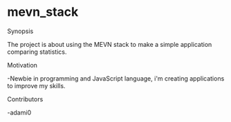 # mevn_stack

Synopsis

The project is about using the MEVN stack to make a simple application comparing statistics.

Motivation

-Newbie in programming and JavaScript language, i'm creating applications to improve my skills.

Contributors

-adami0